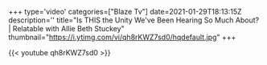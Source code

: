 +++
type='video'
categories=["Blaze Tv"]
date=2021-01-29T18:13:15Z
description=''
title="Is THIS the Unity We've Been Hearing So Much About? | Relatable with Allie Beth Stuckey"
thumbnail="https://i.ytimg.com/vi/qh8rKWZ7sd0/hqdefault.jpg"
+++

{{< youtube qh8rKWZ7sd0 >}}
